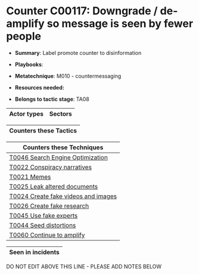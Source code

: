 # Counter C00117: Downgrade / de-amplify so message is seen by fewer people

* **Summary**: Label promote counter to disinformation

* **Playbooks**: 

* **Metatechnique**: M010 - countermessaging

* **Resources needed:** 

* **Belongs to tactic stage**: TA08


| Actor types | Sectors |
| ----------- | ------- |



| Counters these Tactics |
| ---------------------- |



| Counters these Techniques |
| ------------------------- |
| [T0046 Search Engine Optimization](../techniques/T0046.md) |
| [T0022 Conspiracy narratives](../techniques/T0022.md) |
| [T0021 Memes](../techniques/T0021.md) |
| [T0025 Leak altered documents](../techniques/T0025.md) |
| [T0024 Create fake videos and images](../techniques/T0024.md) |
| [T0026 Create fake research](../techniques/T0026.md) |
| [T0045 Use fake experts](../techniques/T0045.md) |
| [T0044 Seed distortions](../techniques/T0044.md) |
| [T0060 Continue to amplify](../techniques/T0060.md) |



| Seen in incidents |
| ----------------- |


DO NOT EDIT ABOVE THIS LINE - PLEASE ADD NOTES BELOW